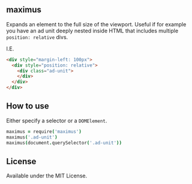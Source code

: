 ## maximus

Expands an element to the full size of the viewport. Useful if for example you have an ad unit deeply nested inside HTML that includes multiple `position: relative` divs.

I.E.

````html
<div style="margin-left: 100px">
  <div style="position: relative">
    <div class="ad-unit">
    </div>
  </div>
</div>
````


## How to use

Either specify a selector or a `DOMElement`.

````coffee
maximus = require('maximus')
maximus('.ad-unit')
maximus(document.querySelector('.ad-unit'))
````

## License
Available under the MIT License.